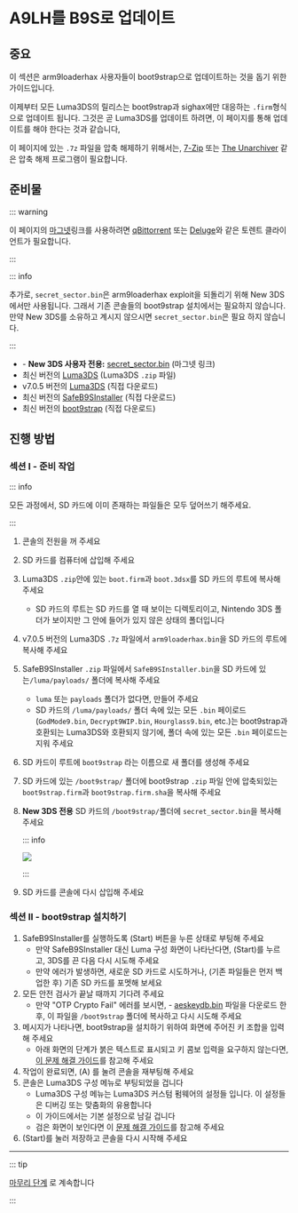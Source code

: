 # A9LH를 B9S로 업데이트

## 중요

이 섹션은 arm9loaderhax 사용자들이 boot9strap으로 업데이트하는 것을 돕기 위한 가이드입니다.

이제부터 모든 Luma3DS의 릴리스는 boot9strap과 sighax에만 대응하는 `.firm`형식으로 업데이트 됩니다. 그것은 곧 Luma3DS를 업데이트 하려면, 이 페이지를 통해 업데이트를 해야 한다는 것과 같습니다,

이 페이지에 있는 `.7z` 파일을 압축 해제하기 위해서는, [7-Zip](http://www.7-zip.org/) 또는 [The Unarchiver](https://theunarchiver.com/) 같은 압축 해제 프로그램이 필요합니다.

## 준비물

::: warning

이 페이지의 [마그넷](https://wikipedia.org/wiki/Magnet_URI_scheme)링크를 사용하려면
[qBittorrent](https://www.qbittorrent.org/download.php) 또는 [Deluge](http://dev.deluge-torrent.org/wiki/Download)와 같은 토렌트 클라이언트가 필요합니다.

:::

::: info

추가로, `secret_sector.bin`은 arm9loaderhax exploit을 되돌리기 위해 New 3DS에서만 사용됩니다. 그래서 기존 콘솔들의 boot9strap 설치에서는 필요하지 않습니다. 만약 New 3DS를 소유하고 계시지 않으시면 `secret_sector.bin`은 필요 하지 않습니다.

:::

- <font-awesome-icon icon="fa-solid fa-magnet"/> - **New 3DS 사용자 전용:** [secret_sector.bin](magnet:?xt=urn:btih:15a3c97acf17d67af98ae8657cc66820cc58f655\&dn=secret_sector.bin\&tr=udp%3a%2f%2ftracker.torrent.eu.org%3a451%2fannounce\&tr=udp%3a%2f%2ftracker.lelux.fi%3a6969%2fannounce\&tr=udp%3a%2f%2ftracker.loadbt.com%3a6969%2fannounce\&tr=udp%3a%2f%2ftracker.moeking.me%3a6969%2fannounce\&tr=udp%3a%2f%2ftracker.monitorit4.me%3a6969%2fannounce\&tr=udp%3a%2f%2ftracker.ololosh.space%3a6969%2fannounce\&tr=udp%3a%2f%2ftracker.pomf.se%3a80%2fannounce\&tr=udp%3a%2f%2ftracker.srv00.com%3a6969%2fannounce\&tr=udp%3a%2f%2ftracker.theoks.net%3a6969%2fannounce\&tr=udp%3a%2f%2ftracker.tiny-vps.com%3a6969%2fannounce\&tr=udp%3a%2f%2fopen.tracker.cl%3a1337%2fannounce\&tr=udp%3a%2f%2ftracker.zerobytes.xyz%3a1337%2fannounce\&tr=udp%3a%2f%2ftracker1.bt.moack.co.kr%3a80%2fannounce\&tr=udp%3a%2f%2fvibe.sleepyinternetfun.xyz%3a1738%2fannounce\&tr=udp%3a%2f%2fwww.torrent.eu.org%3a451%2fannounce\&tr=udp%3a%2f%2ftracker.openbittorrent.com%3a6969%2fannounce\&tr=udp%3a%2f%2f9.rarbg.com%3a2810%2fannounce\&tr=udp%3a%2f%2ftracker.opentrackr.org%3a1337%2fannounce\&tr=udp%3a%2f%2fexodus.desync.com%3a6969%2fannounce\&tr=http%3a%2f%2fopenbittorrent.com%3a80%2fannounce) (마그넷 링크)
- 최신 버전의 [Luma3DS](https://github.com/LumaTeam/Luma3DS/releases/latest) (Luma3DS `.zip` 파일)
- v7.0.5 버전의 [Luma3DS](https://github.com/LumaTeam/Luma3DS/releases/download/v7.0.5/Luma3DSv7.0.5.zip) (직접 다운로드)
- 최신 버전의 [SafeB9SInstaller](https://github.com/d0k3/SafeB9SInstaller/releases/download/v0.0.7/SafeB9SInstaller-20170605-122940.zip) (직접 다운로드)
- 최신 버전의 [boot9strap](https://github.com/SciresM/boot9strap/releases/download/1.4/boot9strap-1.4.zip) (직접 다운로드)

## 진행 방법

### 섹션 I - 준비 작업

::: info

모든 과정에서, SD 카드에 이미 존재하는 파일들은 모두 덮어쓰기 해주세요.

:::

1. 콘솔의 전원을 꺼 주세요

2. SD 카드를 컴퓨터에 삽입해 주세요

3. Luma3DS `.zip`안에 있는 `boot.firm`과 `boot.3dsx`를 SD 카드의 루트에 복사해 주세요
   - SD 카드의 루트는 SD 카드를 열 때 보이는 디렉토리이고, Nintendo 3DS 폴더가 보이지만 그 안에 들어가 있지 않은 상태의 폴더입니다

4. v7.0.5 버전의 Luma3DS `.7z` 파일에서 `arm9loaderhax.bin`을 SD 카드의 루트에 복사해 주세요

5. SafeB9SInstaller `.zip` 파일에서 `SafeB9SInstaller.bin`을 SD 카드에 있는`/luma/payloads/` 폴더에 복사해 주세요
   - `luma` 또는 `payloads` 폴더가 없다면, 만들어 주세요
   - SD 카드의 `/luma/payloads/` 폴더 속에 있는 모든 `.bin` 페이로드 (`GodMode9.bin`, `Decrypt9WIP.bin`, `Hourglass9.bin`, etc.)는 boot9strap과 호환되는 Luma3DS와 호환되지 않기에, 폴더 속에 있는 모든 `.bin` 페이로드는 지워 주세요

6. SD 카드이 루트에 `boot9strap` 라는 이름으로 새 폴더를 생성해 주세요

7. SD 카드에 있는 `/boot9strap/` 폴더에 boot9strap `.zip` 파일 안에 압축되있는 `boot9strap.firm`과 `boot9strap.firm.sha`을 복사해 주세요

8. **New 3DS 전용** SD 카드의 `/boot9strap/`폴더에 `secret_sector.bin`을 복사해 주세요

   ::: info

   ![](/images/screenshots/a9lh-to-b9s-root-layout.png)

   :::

9. SD 카드를 콘솔에 다시 삽입해 주세요

### 섹션 II - boot9strap 설치하기

1. SafeB9SInstaller를 실행하도록 (Start) 버튼을 누른 상태로 부팅해 주세요
   - 만약 SafeB9SInstaller 대신 Luma 구성 화면이 나타난다면, (Start)를 누르고, 3DS를 끈 다음 다시 시도해 주세요
   - 만약 에러가 발생하면, 새로운 SD 카드로 시도하거나,  (기존 파일들은 먼저 백업한 후) 기존 SD 카드를 포멧해 보세요
2. 모든 안전 검사가 끝날 때까지 기다려 주세요
   - 만약 "OTP Crypto Fail" 에러를 보시면, <font-awesome-icon icon="fa-solid fa-magnet"/> - [aeskeydb.bin](magnet:?xt=urn:btih:d25dab06a7e127922d70ddaa4fe896709dc99a1e\&dn=aeskeydb.bin\&tr=udp%3a%2f%2ftracker.tiny-vps.com%3a6969%2fannounce\&tr=udp%3a%2f%2ftracker.lelux.fi%3a6969%2fannounce\&tr=udp%3a%2f%2ftracker.loadbt.com%3a6969%2fannounce\&tr=udp%3a%2f%2ftracker.moeking.me%3a6969%2fannounce\&tr=udp%3a%2f%2ftracker.monitorit4.me%3a6969%2fannounce\&tr=udp%3a%2f%2ftracker.ololosh.space%3a6969%2fannounce\&tr=udp%3a%2f%2ftracker.pomf.se%3a80%2fannounce\&tr=udp%3a%2f%2ftracker.srv00.com%3a6969%2fannounce\&tr=udp%3a%2f%2ftracker.theoks.net%3a6969%2fannounce\&tr=udp%3a%2f%2fopen.tracker.cl%3a1337%2fannounce\&tr=udp%3a%2f%2ftracker.torrent.eu.org%3a451%2fannounce\&tr=udp%3a%2f%2ftracker.zerobytes.xyz%3a1337%2fannounce\&tr=udp%3a%2f%2ftracker1.bt.moack.co.kr%3a80%2fannounce\&tr=udp%3a%2f%2fvibe.sleepyinternetfun.xyz%3a1738%2fannounce\&tr=udp%3a%2f%2fwww.torrent.eu.org%3a451%2fannounce\&tr=udp%3a%2f%2ftracker.openbittorrent.com%3a6969%2fannounce\&tr=udp%3a%2f%2f9.rarbg.com%3a2810%2fannounce\&tr=udp%3a%2f%2ftracker.opentrackr.org%3a1337%2fannounce\&tr=http%3a%2f%2fopenbittorrent.com%3a80%2fannounce\&tr=udp%3a%2f%2fexodus.desync.com%3a6969%2fannounce) 파일을 다운로드 한 후, 이 파일을 `/boot9strap` 폴더에 복사하고 다시 시도해 주세요
3. 메시지가 나타나면, boot9strap을 설치하기 위하여 화면에 주어진 키 조합을 입력해 주세요
   - 아래 화면의 단계가 붉은 텍스트로 표시되고 키 콤보 입력을 요구하지 않는다면, [이 문제 해결 가이드](troubleshooting#issues-with-safeb9sinstaller)를 참고해 주세요
4. 작업이 완료되면, (A) 를 눌려 콘솔을 재부팅해 주세요
5. 콘솔은 Luma3DS 구성 메뉴로 부팅되었을 겁니다
   - Luma3DS 구성 메뉴는 Luma3DS 커스텀 펌웨어의 설정들 입니다. 이 설정들은 디버깅 또는 맞춤화의 유용합니다
   - 이 가이드에서는 기본 설정으로 남길 겁니다
   - 검은 화면이 보인다면 이 [문제 해결 가이드](troubleshooting#boot-issues-on-consoles-with-custom-firmware)를 참고해 주세요
6. (Start)를 눌러 저장하고 콘솔을 다시 시작해 주세요

___

::: tip

[마무리 단계](finalizing-setup) 로 계속합니다

:::
